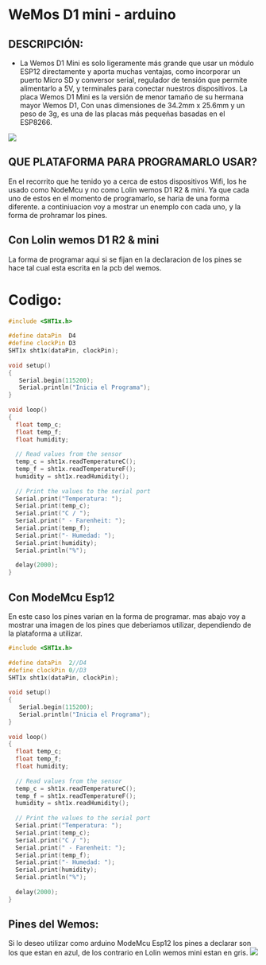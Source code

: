# WeMos D1 mini - arduino

## DESCRIPCIÓN:
- La Wemos D1 Mini es solo ligeramente más grande que usar un módulo ESP12 directamente y aporta muchas ventajas, como incorporar un puerto Micro SD y conversor serial, regulador de tensión que permite alimentarlo a 5V, y terminales para conectar nuestros dispositivos. La placa Wemos D1 Mini es la versión de menor tamaño de su hermana mayor Wemos D1, Con unas dimensiones de 34.2mm x 25.6mm y un peso de 3g, es una de las placas más pequeñas basadas en el ESP8266.

<img src="https://github.com/uagaviria/Wemos-mini/blob/master/img/Wemos-D1-Mini.jpg" />

## QUE PLATAFORMA PARA PROGRAMARLO USAR?
En el recorrito que he tenido yo a cerca de estos dispositivos Wifi, los he usado como NodeMcu y no como Lolin wemos D1 R2 & mini. Ya que cada uno de estos en el momento de programarlo, se haria de una forma diferente. a continiuacion voy a mostrar un enemplo con cada uno, y la forma de prohramar los pines. 

## Con Lolin wemos D1 R2 & mini
La forma de programar aqui si se fijan en la declaracion de los pines se hace tal cual esta escrita en la pcb del wemos.
# Codigo:

```cpp
#include <SHT1x.h>
 
#define dataPin  D4
#define clockPin D3
SHT1x sht1x(dataPin, clockPin);
 
void setup()
{
   Serial.begin(115200); 
   Serial.println("Inicia el Programa");
}
 
void loop()
{
  float temp_c;
  float temp_f;
  float humidity;
 
  // Read values from the sensor
  temp_c = sht1x.readTemperatureC();
  temp_f = sht1x.readTemperatureF();
  humidity = sht1x.readHumidity();
 
  // Print the values to the serial port
  Serial.print("Temperatura: ");
  Serial.print(temp_c);
  Serial.print("C / ");
  Serial.print(" - Farenheit: ");
  Serial.print(temp_f);
  Serial.print("- Humedad: ");
  Serial.print(humidity);
  Serial.println("%");
 
  delay(2000);
}
```
## Con ModeMcu Esp12
En este caso los pines varian en la forma de programar. mas abajo voy a mostrar una imagen de los pines que deberiamos utilizar, dependiendo de la plataforma a utilizar.
```cpp
#include <SHT1x.h>
 
#define dataPin  2//D4
#define clockPin 0//D3
SHT1x sht1x(dataPin, clockPin);
 
void setup()
{
   Serial.begin(115200); 
   Serial.println("Inicia el Programa");
}
 
void loop()
{
  float temp_c;
  float temp_f;
  float humidity;
 
  // Read values from the sensor
  temp_c = sht1x.readTemperatureC();
  temp_f = sht1x.readTemperatureF();
  humidity = sht1x.readHumidity();
 
  // Print the values to the serial port
  Serial.print("Temperatura: ");
  Serial.print(temp_c);
  Serial.print("C / ");
  Serial.print(" - Farenheit: ");
  Serial.print(temp_f);
  Serial.print("- Humedad: ");
  Serial.print(humidity);
  Serial.println("%");
 
  delay(2000);
}
```


 ## Pines del Wemos:
 Si lo deseo utilizar como arduino ModeMcu Esp12 los pines a declarar son los que estan en azul, de los contrario en Lolin wemos mini estan en gris.
<img src="https://github.com/uagaviria/Wemos-mini/blob/master/img/Wemos_pin.png" />







